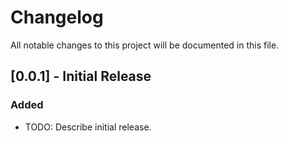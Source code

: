 # Changelog

All notable changes to this project will be documented in this file.

## [0.0.1] - Initial Release

### Added
- TODO: Describe initial release.
